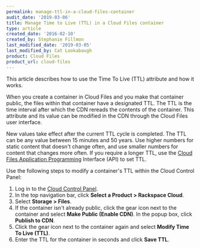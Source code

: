 ```yaml
---
permalink: manage-ttl-in-a-cloud-files-container
audit_date: '2019-03-06'
title: Manage Time to Live (TTL) in a Cloud Files container
type: article
created_date: '2016-02-10'
created_by: Stephanie Fillmon
last_modified_date: '2019-03-05'
last_modified_by: Cat Lookabaugh
product: Cloud Files
product_url: cloud-files
---
```


This article describes how to use the Time To Live (TTL) attribute and
how it works.

When you create a container in Cloud Files and you make that container
public, the files within that container have a designated TTL. The TTL
is the time interval after which the CDN rereads the contents of the
container. This attribute and its value can be modified in the CDN
through the Cloud Files user interface.

New values take effect after the current TTL cycle is completed. The TTL
can be any value between 15 minutes and 50 years. Use higher numbers for
static content that doesn't change often, and use smaller numbers for
content that changes more often. If you require a longer TTL, use
the [Cloud Files Application Programming](https://developer.rackspace.com/docs/cloud-files/v1/)
Interface (API) to set TTL.

Use the following steps to modify a container's TTL within the Cloud
Control Panel:

1.  Log in to the [Cloud Control Panel](https://login.rackspace.com).
2.  In the top navigation bar, click **Select a Product > Rackspace Cloud**.
3.  Select **Storage > Files**.
4.  If the container isn't already public, click the gear icon next to
    the container and select **Make Public (Enable CDN)**. In the popup
    box, click **Publish to CDN**.
5.  Click the gear icon next to the container again and select **Modify Time To Live (TTL)**.
6.  Enter the TTL for the container in seconds and click **Save TTL**.
